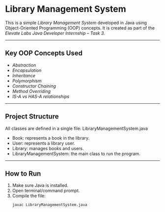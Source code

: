 # Library Management System 

This is a simple *Library Management System* developed in Java using Object-Oriented Programming (OOP) concepts. It is created as part of the *Elevate Labs Java Developer Internship – Task 3*.

---

##  Key OOP Concepts Used
- *Abstraction*
- *Encapsulation*
- *Inheritance*
- *Polymorphism*
- *Constructor Chaining*
- *Method Overriding*
- *IS-A vs HAS-A relationships*

---

##  Project Structure
All classes are defined in a single file: LibraryManagementSystem.java
- Book: represents a book in the library.
- User: represents a library user.
- Library: manages books and users.
- LibraryManagementSystem: the main class to run the program.

---

##  How to Run

1. Make sure Java is installed.
2. Open terminal/command prompt.
3. Compile the file:
   ```bash
   javac LibraryManagementSystem.java
